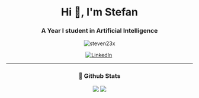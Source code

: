 <h1 align="center">Hi 👋, I'm Stefan</h1>
<h3 align="center">A Year I student in Artificial Intelligence</h3>

<p align="center">
 <img src="https://komarev.com/ghpvc/?username=steven23x&label=Views&color=green&style=flat" alt="steven23x" />
</p>

<p align="center">
<a href="https://www.linkedin.com/in/huma-stefan-dorian/"><img src="https://img.shields.io/badge/linkedin-%230077B5.svg?&style=for-the-badge&logo=linkedin&logoColor=white" alt="LinkedIn" /></a>&nbsp;
</p>

---

<h3 align="center"> 🚀 Github Stats </h3>

<p align = "center">
  <img  src = "https://github-readme-stats.vercel.app/api?username=Steven23X&show_icons=true&theme=chartreuse-dark&line_height=27">
  <img src = "https://github-readme-stats.vercel.app/api/top-langs/?username=Steven23X&theme=chartreuse-dark&layout=compact">
</p>

<!-- not working atm
<p align = "center">
 <img  src="https://github-readme-streak-stats.herokuapp.com/?user=Steven23X&show_icons=true&locale=en&layout=compact&theme=chartreuse-dark&line_height=0" />
</p>

<p align="center">
<img src = "https://github-profile-trophy.vercel.app/?username=Steven23X&theme=matrix&row=1">
</p>
-->
